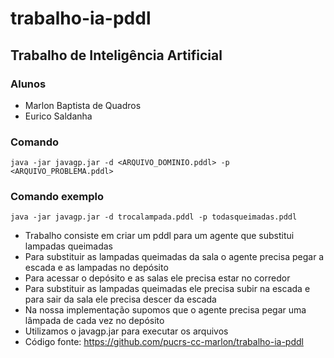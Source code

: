 # trabalho-ia-pddl
## Trabalho de Inteligência Artificial
### Alunos
- Marlon Baptista de Quadros
- Eurico Saldanha

### Comando
```
java -jar javagp.jar -d <ARQUIVO_DOMINIO.pddl> -p <ARQUIVO_PROBLEMA.pddl>
```

### Comando exemplo
```
java -jar javagp.jar -d trocalampada.pddl -p todasqueimadas.pddl
```

- Trabalho consiste em criar um pddl para um agente que substitui lampadas queimadas
- Para substituir as lampadas queimadas da sala o agente precisa pegar a escada e as lampadas no depósito
- Para acessar o depósito e as salas ele precisa estar no corredor
- Para substituir as lampadas queimadas ele precisa subir na escada e para sair da sala ele precisa descer da escada
- Na nossa implementação supomos que o agente precisa pegar uma lâmpada de cada vez no depósito
- Utilizamos o javagp.jar para executar os arquivos
- Código fonte: https://github.com/pucrs-cc-marlon/trabalho-ia-pddl
